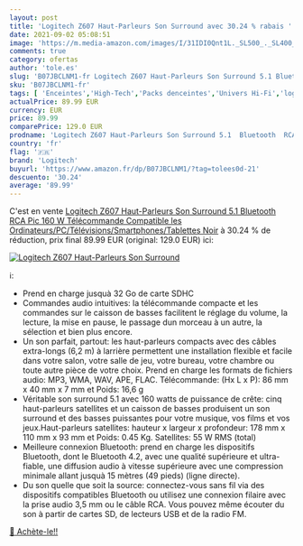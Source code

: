```yaml
---
layout: post
title: 'Logitech Z607 Haut-Parleurs Son Surround avec 30.24 % rabais '
date: 2021-09-02 05:08:51
image: 'https://m.media-amazon.com/images/I/31IDI0Qnt1L._SL500_._SL400_.jpg'
comments: true
category: ofertas
author: 'tole.es'
slug: 'B07JBCLNM1-fr Logitech Z607 Haut-Parleurs Son Surround 5.1 Bluetooth RCA...'
sku: 'B07JBCLNM1-fr'
tags: [ 'Enceintes','High-Tech','Packs denceintes','Univers Hi-Fi','logitech', ]
actualPrice: 89.99 EUR
currency: EUR
price: 89.99
comparePrice: 129.0 EUR
prodname: 'Logitech Z607 Haut-Parleurs Son Surround 5.1  Bluetooth  RCA  Pic 160 W  Télécommande  Compatible les Ordinateurs/PC/Télévisions/Smartphones/Tablettes   Noir'
country: 'fr'
flag: '🇫🇷'
brand: 'Logitech'
buyurl: 'https://www.amazon.fr/dp/B07JBCLNM1/?tag=tolees0d-21'
descuento: '30.24'
average: '89.99'
---
```


C'est en vente [Logitech Z607 Haut-Parleurs Son Surround 5.1  Bluetooth  RCA  Pic 160 W  Télécommande  Compatible les Ordinateurs/PC/Télévisions/Smartphones/Tablettes   Noir](https://www.amazon.fr/dp/B07JBCLNM1/?tag=tolees0d-21)  à  30.24 % de réduction, prix final  89.99 EUR (original: 129.0 EUR) ici:

[![Logitech Z607 Haut-Parleurs Son Surround](https://m.media-amazon.com/images/I/31IDI0Qnt1L._SL500_._SL400_.jpg)](https://www.amazon.fr/dp/B07JBCLNM1/?tag=tolees0d-21)

ℹ️:

- Prend en charge jusquà 32 Go de carte SDHC
- Commandes audio intuitives: la télécommande compacte et les commandes sur le caisson de basses facilitent le réglage du volume, la lecture, la mise en pause, le passage dun morceau à un autre, la sélection et bien plus encore.
- Un son parfait, partout: les haut-parleurs compacts avec des câbles extra-longs (6,2 m) à larrière permettent une installation flexible et facile dans votre salon, votre salle de jeu, votre bureau, votre chambre ou toute autre pièce de votre choix. Prend en charge les formats de fichiers audio: MP3, WMA, WAV, APE, FLAC. Télécommande: (Hx L x P): 86 mm x 40 mm x 7 mm et Poids: 16,6 g
- Véritable son surround 5.1 avec 160 watts de puissance de crête: cinq haut-parleurs satellites et un caisson de basses produisent un son surround et des basses puissantes pour votre musique, vos films et vos jeux.Haut-parleurs satellites: hauteur x largeur x profondeur: 178 mm x 110 mm x 93 mm et Poids: 0.45 Kg. Satellites: 55 W RMS (total)
- Meilleure connexion Bluetooth: prend en charge les dispositifs Bluetooth, dont le Bluetooth 4.2, avec une qualité supérieure et ultra-fiable, une diffusion audio à vitesse supérieure avec une compression minimale allant jusquà 15 mètres (49 pieds) (ligne directe).
- Du son quelle que soit la source: connectez-vous sans fil via des dispositifs compatibles Bluetooth ou utilisez une connexion filaire avec la prise audio 3,5 mm ou le câble RCA. Vous pouvez même écouter du son à partir de cartes SD, de lecteurs USB et de la radio FM.

[🛒 Achète-le!!](https://www.amazon.fr/dp/B07JBCLNM1/?tag=tolees0d-21)
